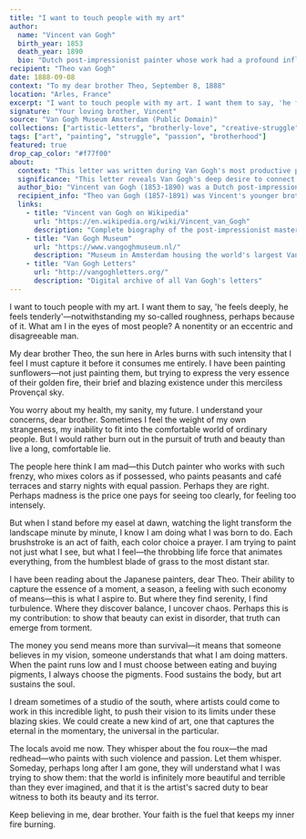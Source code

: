 ```yaml
---
title: "I want to touch people with my art"
author:
  name: "Vincent van Gogh"
  birth_year: 1853
  death_year: 1890
  bio: "Dutch post-impressionist painter whose work had a profound influence on 20th-century art"
recipient: "Theo van Gogh"
date: 1888-09-08
context: "To my dear brother Theo, September 8, 1888"
location: "Arles, France"
excerpt: "I want to touch people with my art. I want them to say, 'he feels deeply, he feels tenderly'—notwithstanding my so-called roughness, perhaps because of it. What am I in the eyes of most people? A nonentity or an eccentric and disagreeable man."
signature: "Your loving brother, Vincent"
source: "Van Gogh Museum Amsterdam (Public Domain)"
collections: ["artistic-letters", "brotherly-love", "creative-struggle"]
tags: ["art", "painting", "struggle", "passion", "brotherhood"]
featured: true
drop_cap_color: "#f77f00"
about:
  context: "This letter was written during Van Gogh's most productive period in Arles, where he created some of his most famous works including The Starry Night Over the Rhône and The Bedroom. His brother Theo provided emotional and financial support throughout his career."
  significance: "This letter reveals Van Gogh's deep desire to connect with humanity through his art, despite his struggles with mental illness and social isolation. It shows how artistic vision can persist even in the face of rejection and misunderstanding."
  author_bio: "Vincent van Gogh (1853-1890) was a Dutch post-impressionist painter whose bold colors and emotional honesty influenced countless artists. Though he sold only one painting in his lifetime, he is now considered one of history's greatest artists."
  recipient_info: "Theo van Gogh (1857-1891) was Vincent's younger brother and lifelong supporter. An art dealer in Paris, he provided Vincent with financial support and emotional encouragement throughout his artistic career."
  links:
    - title: "Vincent van Gogh on Wikipedia"
      url: "https://en.wikipedia.org/wiki/Vincent_van_Gogh"
      description: "Complete biography of the post-impressionist master"
    - title: "Van Gogh Museum"
      url: "https://www.vangoghmuseum.nl/"
      description: "Museum in Amsterdam housing the world's largest Van Gogh collection"
    - title: "Van Gogh Letters"
      url: "http://vangoghletters.org/"
      description: "Digital archive of all Van Gogh's letters"
---
```


I want to touch people with my art. I want them to say, 'he feels deeply, he feels tenderly'—notwithstanding my so-called roughness, perhaps because of it. What am I in the eyes of most people? A nonentity or an eccentric and disagreeable man.

My dear brother Theo, the sun here in Arles burns with such intensity that I feel I must capture it before it consumes me entirely. I have been painting sunflowers—not just painting them, but trying to express the very essence of their golden fire, their brief and blazing existence under this merciless Provençal sky.

You worry about my health, my sanity, my future. I understand your concerns, dear brother. Sometimes I feel the weight of my own strangeness, my inability to fit into the comfortable world of ordinary people. But I would rather burn out in the pursuit of truth and beauty than live a long, comfortable lie.

The people here think I am mad—this Dutch painter who works with such frenzy, who mixes colors as if possessed, who paints peasants and café terraces and starry nights with equal passion. Perhaps they are right. Perhaps madness is the price one pays for seeing too clearly, for feeling too intensely.

But when I stand before my easel at dawn, watching the light transform the landscape minute by minute, I know I am doing what I was born to do. Each brushstroke is an act of faith, each color choice a prayer. I am trying to paint not just what I see, but what I feel—the throbbing life force that animates everything, from the humblest blade of grass to the most distant star.

I have been reading about the Japanese painters, dear Theo. Their ability to capture the essence of a moment, a season, a feeling with such economy of means—this is what I aspire to. But where they find serenity, I find turbulence. Where they discover balance, I uncover chaos. Perhaps this is my contribution: to show that beauty can exist in disorder, that truth can emerge from torment.

The money you send means more than survival—it means that someone believes in my vision, someone understands that what I am doing matters. When the paint runs low and I must choose between eating and buying pigments, I always choose the pigments. Food sustains the body, but art sustains the soul.

I dream sometimes of a studio of the south, where artists could come to work in this incredible light, to push their vision to its limits under these blazing skies. We could create a new kind of art, one that captures the eternal in the momentary, the universal in the particular.

The locals avoid me now. They whisper about the fou roux—the mad redhead—who paints with such violence and passion. Let them whisper. Someday, perhaps long after I am gone, they will understand what I was trying to show them: that the world is infinitely more beautiful and terrible than they ever imagined, and that it is the artist's sacred duty to bear witness to both its beauty and its terror.

Keep believing in me, dear brother. Your faith is the fuel that keeps my inner fire burning.